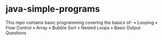 # java-simple-programs
This repo contains basic programming covering the basics of-
• Looping
• Flow Control 
• Array 
• Bubble Sort
• Nested Loops 
• Basic Output Questions 
